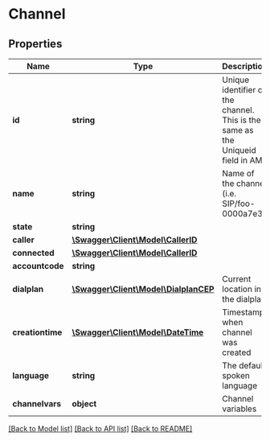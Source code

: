# Channel

## Properties
Name | Type | Description | Notes
------------ | ------------- | ------------- | -------------
**id** | **string** | Unique identifier of the channel.  This is the same as the Uniqueid field in AMI. | [optional] 
**name** | **string** | Name of the channel (i.e. SIP/foo-0000a7e3) | [optional] 
**state** | **string** |  | [optional] 
**caller** | [**\Swagger\Client\Model\CallerID**](CallerID.md) |  | [optional] 
**connected** | [**\Swagger\Client\Model\CallerID**](CallerID.md) |  | [optional] 
**accountcode** | **string** |  | [optional] 
**dialplan** | [**\Swagger\Client\Model\DialplanCEP**](DialplanCEP.md) | Current location in the dialplan | [optional] 
**creationtime** | [**\Swagger\Client\Model\\DateTime**](\DateTime.md) | Timestamp when channel was created | [optional] 
**language** | **string** | The default spoken language | [optional] 
**channelvars** | **object** | Channel variables | [optional] 

[[Back to Model list]](../README.md#documentation-for-models) [[Back to API list]](../README.md#documentation-for-api-endpoints) [[Back to README]](../README.md)


